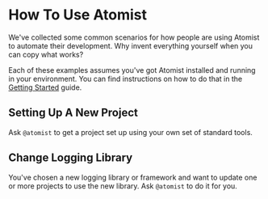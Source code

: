 # How To Use Atomist

We've collected some common scenarios for how people are using Atomist
to automate their development. Why invent everything yourself when
you can copy what works?

Each of these examples assumes you've got Atomist installed and running
in your environment. You can find instructions on how to do that
in the [Getting Started](/getting-started) guide.

## Setting Up A New Project

Ask `@atomist` to get a project set up using your own set of standard tools.

## Change Logging Library

You've chosen a new logging library or framework and want to update one or
more projects to use the new library. Ask `@atomist` to do it for you.

## 